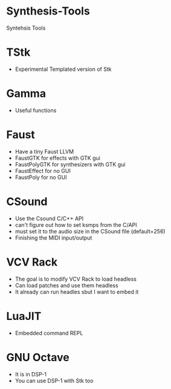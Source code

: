 # Synthesis-Tools
Syntehsis Tools

# TStk
* Experimental Templated version of Stk

# Gamma
* Useful functions 

# Faust
* Have a tiny Faust LLVM 
* FaustGTK for effects with GTK gui
* FaustPolyGTK for synthesizers with GTK gui
* FaustEffect for no GUI
* FaustPoly for no GUI

# CSound
* Use the Csound C/C++ API
* can't figure out how to set ksmps from the C/API
* must set it to the audio size in the CSound file (default=256)
* Finishing the MIDI input/output

# VCV Rack
* The goal is to modify VCV Rack to load headless
* Can load patches and use them headless
* It already can run headles sbut I want to embed it

# LuaJIT
* Embedded command REPL

# GNU Octave
* It is in DSP-1
* You can use DSP-1 with Stk too




